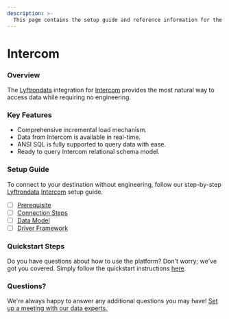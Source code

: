 ```yaml
---
description: >-
  This page contains the setup guide and reference information for the Intercom source connector.
---
```


# Intercom

### Overview

The [Lyftrondata](https://www.lyftrondata.com/) integration for [Intercom](None) provides the most natural way to access data while requiring no engineering.

### Key Features

* Comprehensive incremental load mechanism.
* Data from Intercom is available in real-time.&#x20;
* ANSI SQL is fully supported to query data with ease.
* Ready to query Intercom relational schema model.

### Setup Guide

To connect to your destination without engineering, follow our step-by-step [Lyftrondata](https://www.lyftrondata.com/)  [Intercom](None) setup guide.

* [ ] [Prerequisite](prerequisite.md)
* [ ] [Connection Steps](connection-steps.md)
* [ ] [Data Model](data-model/erd.md)
* [ ] [Driver Framework](driver-framework/)

### Quickstart Steps

Do you have questions about how to use the platform? Don't worry; we've got you covered. Simply follow the quickstart instructions [here](../README.md).

### Questions? <a href="#questions" id="questions"></a>

We're always happy to answer any additional questions you may have! [Set up a meeting with our data experts.](https://www.lyftrondata.com/book-a-meeting/)


